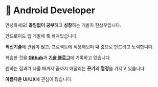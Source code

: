 # 📱 Android Developer
안녕하세요! **끊임없이 공부**하고 **성장**하는 개발자 한상우입니다.


안드로이드 앱 개발에 푹 빠져있습니다.


**최신기술**에 관심이 많고, 프로젝트에 적용해보며 **내 것**으로 만드려고 노력합니다.


학습한 것을 [**Github**](https://github.com/SangWoo-Han97)과 [**기술 블로그**](https://gogigood.tistory.com/)에 기록하고 있습니다.


원하는 결과가 나올 때까지 끝까지 매달리는 **끈기**와 **열정**을 가지고 있습니다.


**아름다운 UI/UX**에 관심이 많습니다.


<!--
**SangWoo-Han97/SangWoo-Han97** is a ✨ _special_ ✨ repository because its `README.md` (this file) appears on your GitHub profile.

Here are some ideas to get you started:

- 🔭 I’m currently working on ...
- 🌱 I’m currently learning ...
- 👯 I’m looking to collaborate on ...
- 🤔 I’m looking for help with ...
- 💬 Ask me about ...
- 📫 How to reach me: ...
- 😄 Pronouns: ...
- ⚡ Fun fact: ...
-->
